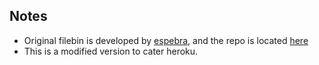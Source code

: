 ## Notes

* Original filebin is developed by [espebra](https://github.com/espebra), and the repo is located [here](https://github.com/espebra/filebin)
* This is a modified version to cater heroku.
